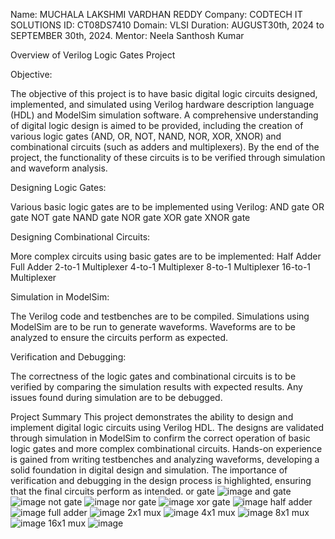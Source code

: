 Name: MUCHALA LAKSHMI VARDHAN REDDY
Company: CODTECH IT SOLUTIONS
ID: CT08DS7410
Domain: VLSI
Duration: AUGUST30th, 2024 to SEPTEMBER 30th, 2024.
Mentor: Neela Santhosh Kumar 

Overview of Verilog Logic Gates Project


Objective:

The objective of this project is to have basic digital logic circuits designed, implemented, and simulated using Verilog hardware description language (HDL) and ModelSim simulation software. A comprehensive understanding of digital logic design is aimed to be provided, including the creation of various logic gates (AND, OR, NOT, NAND, NOR, XOR, XNOR) and combinational circuits (such as adders and multiplexers). By the end of the project, the functionality of these circuits is to be verified through simulation and waveform analysis.

Designing Logic Gates:

Various basic logic gates are to be implemented using Verilog:
AND gate
OR gate
NOT gate
NAND gate
NOR gate
XOR gate
XNOR gate

Designing Combinational Circuits:

More complex circuits using basic gates are to be implemented:
Half Adder
Full Adder
2-to-1 Multiplexer
4-to-1 Multiplexer
8-to-1 Multiplexer
16-to-1 Multiplexer

Simulation in ModelSim:

The Verilog code and testbenches are to be compiled.
Simulations using ModelSim are to be run to generate waveforms.
Waveforms are to be analyzed to ensure the circuits perform as expected.

Verification and Debugging:

The correctness of the logic gates and combinational circuits is to be verified by comparing the simulation results with expected results.
Any issues found during simulation are to be debugged.

Project Summary
This project demonstrates the ability to design and implement digital logic circuits using Verilog HDL. The designs are validated through simulation in ModelSim to confirm the correct operation of basic logic gates and more complex combinational circuits. Hands-on experience is gained from writing testbenches and analyzing waveforms, developing a solid foundation in digital design and simulation. The importance of verification and debugging in the design process is highlighted, ensuring that the final circuits perform as intended.
or gate ![image](https://github.com/user-attachments/assets/6285228c-fc6b-4262-af29-2b2d1f94fee4)
and gate ![image](https://github.com/user-attachments/assets/2fe7d9e6-d80c-48bf-82d1-a116e964103d)
not gate ![image](https://github.com/user-attachments/assets/e732d713-7577-45f8-beba-13595f59642c)
nor gate ![image](https://github.com/user-attachments/assets/ecc2cd42-033b-46c2-b3b6-237dd0aad417)
xor gate ![image](https://github.com/user-attachments/assets/46db5a40-8811-4b00-bf06-b559e74cad41)
half adder ![image](https://github.com/user-attachments/assets/c62b14a1-733d-49f5-adf2-d2e34692e8d8)
full adder ![image](https://github.com/user-attachments/assets/b8dd69af-29c7-485a-8b1f-25515dff7790)
2x1 mux ![image](https://github.com/user-attachments/assets/ee73834a-0910-4985-9260-6d3e1eb18e58)
4x1 mux ![image](https://github.com/user-attachments/assets/bf5b644f-1130-4234-9387-b24071892454)
8x1 mux ![image](https://github.com/user-attachments/assets/b48f07ba-f38d-491c-a071-24817f3c329f)
16x1 mux ![image](https://github.com/user-attachments/assets/b94db007-e3a9-41a8-9f9d-68df65952326)











